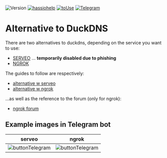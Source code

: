 ![Version](https://img.shields.io/badge/Version-2.0-green)
[![hassiohelp](https://img.shields.io/badge/Forum-hassiohelp-blue)](https://hassiohelp.eu/2020/02/08/alternativa-ducksdns-ngrok/)
[![toUse](https://img.shields.io/badge/toUse-ngrok-orange)](https://hassiohelp.eu/2020/02/08/alternativa-ducksdns-ngrok/)
[![Telegram](https://img.shields.io/badge/Need-buttonTelegram-lightgrey)](https://hassiohelp.eu/2019/03/17/bot-telegram/)

# Alternative to DuckDNS

There are two alternatives to duckdns, depending on the service you want to use:
* [SERVEO](https://serveo.net) ... **temporarily disabled due to phishing**
* [NGROK](https://ngrok.com/)

The guides to follow are respectively:
* [alternative w serveo](https://hassiohelp.eu/2019/10/05/alternativa-duckdns/)
* [alternative w ngrok](https://hassiohelp.eu/2020/02/08/alternativa-ducksdns-ngrok/)

...as well as the reference to the forum (only for ngrok):
* [ngrok forum](https://forum.hassiohelp.eu/showthread.php?tid=542)

## Example images in Telegram bot

| serveo | ngrok |
|    --    |    --    |
|  ![buttonTelegram](https://i.imgur.com/Ma0aJxL.jpg)  |  ![buttonTelegram](https://i.imgur.com/vcLSrTp.jpg)  |
